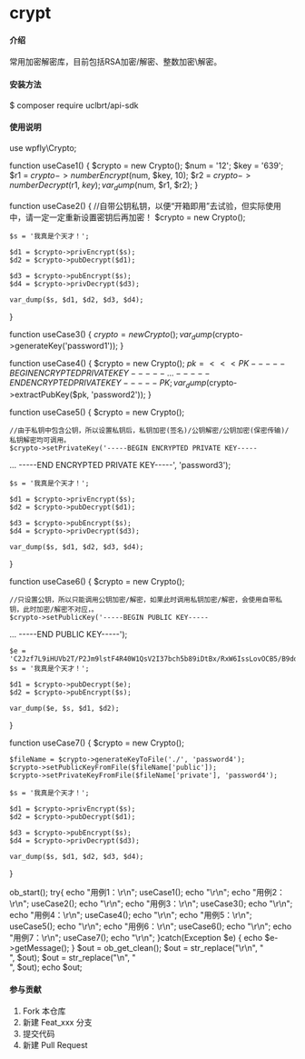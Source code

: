 # crypt

#### 介绍
常用加密解密库，目前包括RSA加密/解密、整数加密\解密。

#### 安装方法

$ composer require uclbrt/api-sdk

#### 使用说明

use wpfly\Crypto;

function useCase1()
{
    $crypto = new Crypto();
    $num = '12';
    $key = '639';
    $r1 = $crypto->numberEncrypt($num, $key, 10);
    $r2 = $crypto->numberDecrypt($r1, $key);
    var_dump($num, $r1, $r2);
}

function useCase2()
{
    //自带公钥私钥，以便“开箱即用”去试验，但实际使用中，请一定一定重新设置密钥后再加密！
    $crypto = new Crypto();

    $s = '我真是个天才！';

    $d1 = $crypto->privEncrypt($s);
    $d2 = $crypto->pubDecrypt($d1);

    $d3 = $crypto->pubEncrypt($s);
    $d4 = $crypto->privDecrypt($d3);

    var_dump($s, $d1, $d2, $d3, $d4);
}

function useCase3()
{
    $crypto = new Crypto();
    var_dump($crypto->generateKey('password1'));
}

function useCase4()
{
    $crypto = new Crypto();
    $pk = <<<PK
-----BEGIN ENCRYPTED PRIVATE KEY-----
...
-----END ENCRYPTED PRIVATE KEY-----
PK;
    var_dump($crypto->extractPubKey($pk, 'password2'));
}

function useCase5()
{
    $crypto = new Crypto();

    //由于私钥中包含公钥，所以设置私钥后，私钥加密(签名)/公钥解密/公钥加密(保密传输)/私钥解密均可调用。
    $crypto->setPrivateKey('-----BEGIN ENCRYPTED PRIVATE KEY-----
...
-----END ENCRYPTED PRIVATE KEY-----', 'password3');

    $s = '我真是个天才！';

    $d1 = $crypto->privEncrypt($s);
    $d2 = $crypto->pubDecrypt($d1);

    $d3 = $crypto->pubEncrypt($s);
    $d4 = $crypto->privDecrypt($d3);

    var_dump($s, $d1, $d2, $d3, $d4);
}


function useCase6()
{
    $crypto = new Crypto();

    //只设置公钥，所以只能调用公钥加密/解密，如果此时调用私钥加密/解密，会使用自带私钥，此时加密/解密不对应，。
    $crypto->setPublicKey('-----BEGIN PUBLIC KEY-----
...
-----END PUBLIC KEY-----');

    $e = 'C2Jzf7L9iHUVb2T/P2Jm9lstF4R40W1QsV2I37bch5b89iDtBx/RxW6IssLovOCB5/B9ddUL7LAH0VPr6OF3a8sR2FEnr7CHzshFvQ0O7xgaekGZ/ZeMPrc0aFup/SWSkh9StUx9N32thgbie7N2Ml1zqZ/z7rpl0tXEXCswqneNowUnBsbarHTNBd+/4c7HhgiTm/oRcz7D3aFN59UVPLBbEQ9nAlBp9ARsmT4/0Se5me4kwEJTswtvRkcjx02SGyjjkcrX3ZUEazCtx+183YkgEIniMPnpsx2HxTnJdk8tbOz0YBPrLX3W1l1Il+sXP+I1lPtiCIDyXqpi8g1BjA==';
    $s = '我真是个天才！';

    $d1 = $crypto->pubDecrypt($e);
    $d2 = $crypto->pubEncrypt($s);

    var_dump($e, $s, $d1, $d2);
}


function useCase7()
{
    $crypto = new Crypto();

    $fileName = $crypto->generateKeyToFile('./', 'password4');
    $crypto->setPublicKeyFromFile($fileName['public']);
    $crypto->setPrivateKeyFromFile($fileName['private'], 'password4');

    $s = '我真是个天才！';

    $d1 = $crypto->privEncrypt($s);
    $d2 = $crypto->pubDecrypt($d1);

    $d3 = $crypto->pubEncrypt($s);
    $d4 = $crypto->privDecrypt($d3);

    var_dump($s, $d1, $d2, $d3, $d4);
}

ob_start();
try{
    echo "用例1：\r\n";
    useCase1();
    echo "\r\n";
    echo "用例2：\r\n";
    useCase2();
    echo "\r\n";
    echo "用例3：\r\n";
    useCase3();
    echo "\r\n";
    echo "用例4：\r\n";
    useCase4();
    echo "\r\n";
    echo "用例5：\r\n";
    useCase5();
    echo "\r\n";
    echo "用例6：\r\n";
    useCase6();
    echo "\r\n";
    echo "用例7：\r\n";
    useCase7();
    echo "\r\n";
}catch(Exception $e)
{
    echo $e->getMessage();
}
$out = ob_get_clean();
$out = str_replace("\r\n", "<br/>", $out);
$out = str_replace("\n", "<br/>", $out);
echo $out;

#### 参与贡献

1.  Fork 本仓库
2.  新建 Feat_xxx 分支
3.  提交代码
4.  新建 Pull Request
